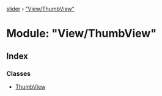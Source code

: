 [slider](../globals.md) › ["View/ThumbView"](_view_thumbview_.md)

# Module: "View/ThumbView"

## Index

### Classes

* [ThumbView](../classes/_view_thumbview_.thumbview.md)
